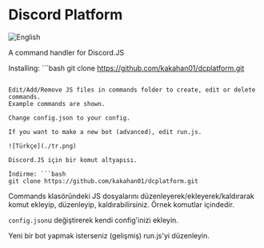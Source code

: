 # Discord Platform

![English](http://stecherandhorowitz.org/wp-content/uploads/2011/06/british-flag-15.gif)

A command handler for Discord.JS

Installing: ```bash
git clone https://github.com/kakahan01/dcplatform.git
```

Edit/Add/Remove JS files in commands folder to create, edit or delete commands.
Example commands are shown.

Change config.json to your config.

If you want to make a new bot (advanced), edit run.js.

![Türkçe](./tr.png)

Discord.JS için bir komut altyapısı.

İndirme: ```bash
git clone https://github.com/kakahan01/dcplatform.git
```

Commands klasöründeki JS dosyalarını düzenleyerek/ekleyerek/kaldırarak komut ekleyip, düzenleyip, kaldırabilirsiniz.
Örnek komutlar içindedir.

`config.json`u değiştirerek kendi config'inizi ekleyin.

Yeni bir bot yapmak isterseniz (gelişmiş) run.js'yi düzenleyin.